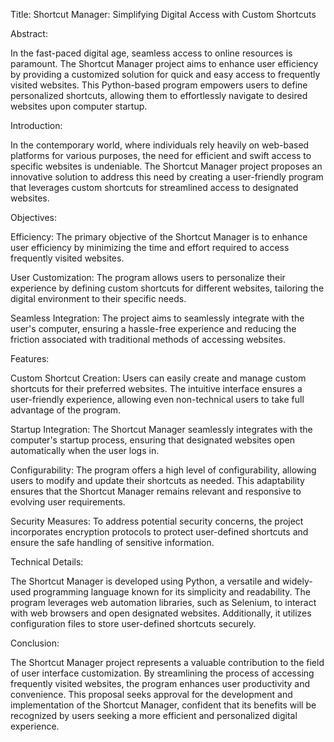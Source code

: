 Title: Shortcut Manager: Simplifying Digital Access with Custom Shortcuts

Abstract:

In the fast-paced digital age, seamless access to online resources is paramount. The Shortcut Manager project aims to enhance user efficiency by providing a customized solution for quick and easy access to frequently visited websites. This Python-based program empowers users to define personalized shortcuts, allowing them to effortlessly navigate to desired websites upon computer startup.

Introduction:

In the contemporary world, where individuals rely heavily on web-based platforms for various purposes, the need for efficient and swift access to specific websites is undeniable. The Shortcut Manager project proposes an innovative solution to address this need by creating a user-friendly program that leverages custom shortcuts for streamlined access to designated websites.

Objectives:

Efficiency: The primary objective of the Shortcut Manager is to enhance user efficiency by minimizing the time and effort required to access frequently visited websites.

User Customization: The program allows users to personalize their experience by defining custom shortcuts for different websites, tailoring the digital environment to their specific needs.

Seamless Integration: The project aims to seamlessly integrate with the user's computer, ensuring a hassle-free experience and reducing the friction associated with traditional methods of accessing websites.

Features:

Custom Shortcut Creation: Users can easily create and manage custom shortcuts for their preferred websites. The intuitive interface ensures a user-friendly experience, allowing even non-technical users to take full advantage of the program.

Startup Integration: The Shortcut Manager seamlessly integrates with the computer's startup process, ensuring that designated websites open automatically when the user logs in.

Configurability: The program offers a high level of configurability, allowing users to modify and update their shortcuts as needed. This adaptability ensures that the Shortcut Manager remains relevant and responsive to evolving user requirements.

Security Measures: To address potential security concerns, the project incorporates encryption protocols to protect user-defined shortcuts and ensure the safe handling of sensitive information.

Technical Details:

The Shortcut Manager is developed using Python, a versatile and widely-used programming language known for its simplicity and readability. The program leverages web automation libraries, such as Selenium, to interact with web browsers and open designated websites. Additionally, it utilizes configuration files to store user-defined shortcuts securely.

Conclusion:

The Shortcut Manager project represents a valuable contribution to the field of user interface customization. By streamlining the process of accessing frequently visited websites, the program enhances user productivity and convenience. This proposal seeks approval for the development and implementation of the Shortcut Manager, confident that its benefits will be recognized by users seeking a more efficient and personalized digital experience.





